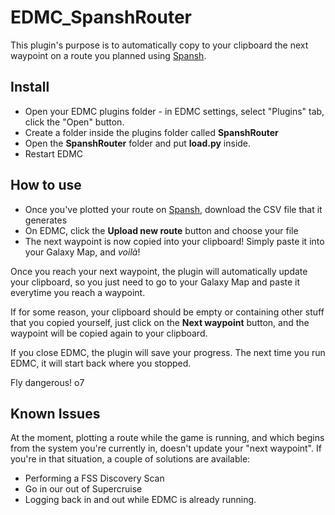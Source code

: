 # EDMC_SpanshRouter
This plugin's purpose is to automatically copy to your clipboard the next waypoint on a route you planned using [Spansh](https://www.spansh.co.uk/plotter).


## Install

- Open your EDMC plugins folder - in EDMC settings, select "Plugins" tab, click the "Open" button.
- Create a folder inside the plugins folder called **SpanshRouter**
- Open the **SpanshRouter** folder and put **load.py** inside.
- Restart EDMC


## How to use

- Once you've plotted your route on [Spansh](https://www.spansh.co.uk/plotter), download the CSV file that it generates
- On EDMC, click the **Upload new route** button and choose your file
- The next waypoint is now copied into your clipboard! Simply paste it into your Galaxy Map, and *voilà*!

Once you reach your next waypoint, the plugin will automatically update your clipboard, so you just need to go to your Galaxy Map and paste it everytime you reach a waypoint.

If for some reason, your clipboard should be empty or containing other stuff that you copied yourself, just click on the **Next waypoint** button, and the waypoint will be copied again to your clipboard.

If you close EDMC, the plugin will save your progress. The next time you run EDMC, it will start back where you stopped.

Fly dangerous! o7


## Known Issues
At the moment, plotting a route while the game is running, and which begins from the system you're currently in, doesn't update your "next waypoint". If you're in that situation, a couple of solutions are available:

* Performing a FSS Discovery Scan
* Go in our out of Supercruise
* Logging back in and out while EDMC is already running.
